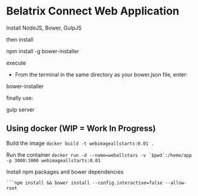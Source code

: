 # Belatrix Connect Web Application

Install NodeJS, Bower, GulpJS

then install

npm install -g bower-installer

execute

- From the terminal in the same directory as your bower.json file, enter:

bower-installer

finally use:

gulp server

## Using docker (WIP = Work In Progress)

Build the image
```docker build -t webimageallstarts:0.01 .```

Run the container
```docker run -d --name=weballstars -v `$pwd`:/home/app -p 3000:3000 webimageallstarts:0.01```

Install npm packages and bower dependencies
```docker exec -ti weballstars /bin/bash
```npm install && bower install --config.interactive=false --allow-root
